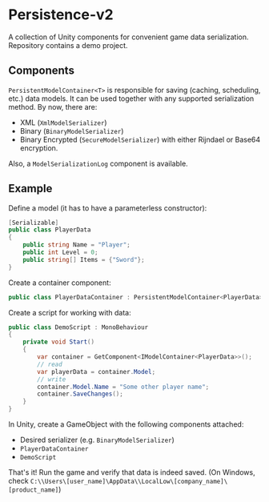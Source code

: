 ﻿# Persistence-v2

A collection of Unity components for convenient game data serialization.  
Repository contains a demo project.

## Components

`PersistentModelContainer<T>` is responsible for saving (caching, scheduling, etc.) data models. It can be used together with any supported serialization method. By now, there are:
- XML (`XmlModelSerializer`)
- Binary (`BinaryModelSerializer`)
- Binary Encrypted (`SecureModelSerializer`) with either Rijndael or Base64 encryption.

Also, a `ModelSerializationLog` component is available.

## Example

Define a model (it has to have a parameterless constructor):
```c#
[Serializable]
public class PlayerData
{
    public string Name = "Player";
    public int Level = 0;
    public string[] Items = {"Sword"}; 
}
```

Create a container component:
```c#
public class PlayerDataContainer : PersistentModelContainer<PlayerData> { }
```

Create a script for working with data:
```c#
public class DemoScript : MonoBehaviour 
{
    private void Start()
    {
        var container = GetComponent<IModelContainer<PlayerData>>();
        // read
        var playerData = container.Model;
        // write
        container.Model.Name = "Some other player name";
        container.SaveChanges();
    }
}
```

In Unity, create a GameObject with the following components attached:
- Desired serializer (e.g. `BinaryModelSerializer`)
- `PlayerDataContainer`
- `DemoScript`

That's it! Run the game and verify that data is indeed saved.
(On Windows, check `C:\\Users\[user_name]\AppData\\LocalLow\[company_name]\[product_name]`) 
